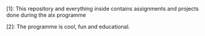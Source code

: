 [1]: This repository and everything inside contains assignments
and projects done during the alx programme

[2]: The programme is cool, fun and educational.

